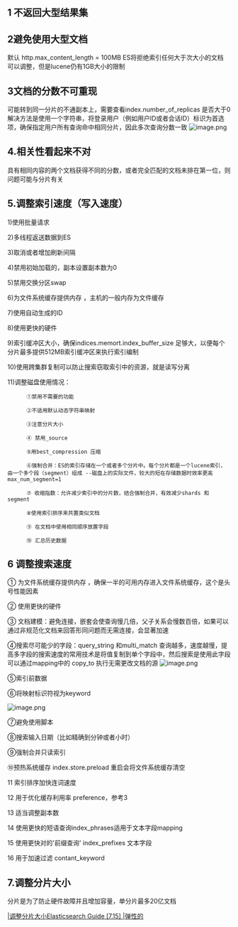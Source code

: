 ## 1 不返回大型结果集
## 2避免使用大型文档
   默认 http.max_content_length = 100MB   ES将拒绝索引任何大于次大小的文档
     可以调整，但是lucene仍有1GB大小的限制
## 3文档的分数不可重现
   可能转到同一分片的不通副本上，需要查看index.number_of_replicas 是否大于0
     解决方法是使用一个字符串，将登录用户（例如用户ID或者会话ID）标识为首选项，确保指定用户所有查询命中相同分片，因此多次查询分数一致
![image.png](https://upload-images.jianshu.io/upload_images/15294843-4eea7bebcb65e6d8.png?imageMogr2/auto-orient/strip%7CimageView2/2/w/1240)
## 4.相关性看起来不对
具有相同内容的两个文档获得不同的分数，或者完全匹配的文档未排在第一位，则问题可能与分片有关
## 5.调整索引速度（写入速度）

   1)使用批量请求 
   
   2)多线程返送数据到ES 
   
   3)取消或者增加刷新间隔 
   
   4)禁用初始加载的，副本设置副本数为0 
   
   5)禁用交换分区swap 
   
   6)为文件系统缓存提供内存 ，主机的一般内存为文件缓存 
   
   7)使用自动生成的ID
   
   8)使用更快的硬件
   
   9)索引缓冲区大小，确保indices.memort.index_buffer_size 足够大，以便每个分片最多提供512MB索引缓冲区来执行索引编制
   
   10)使用跨集群复制可以防止搜索窃取索引中的资源，就是读写分离
    
   11)调整磁盘使用情况：
    
          ①禁用不需要的功能
          
          ②不适用默认动态字符串映射
          
          ③注意分片大小
          
          ④ 禁用_source
          
          ⑤用best_compression 压缩
          
          ⑥强制合并：ES的索引存储在一个或者多个分片中。每个分片都是一个lucene索引，由一个多个段（segment）组成 --磁盘上的实际文件，较大的短在存储数据时效率更高  max_num_segment=1
          
          ⑦ 收缩指数：允许减少索引中的分片数，结合强制合并，有效减少shards 和segment
         
          ⑧使用索引排序来共置类似文档
        
          ⑨ 在文档中使用相同顺序放置字段
        
          ⑩ 汇总历史数据
        
## 6 调整搜索速度
   ① 为文件系统缓存提供内存 ，确保一半的可用内存进入文件系统缓存，这个是头号性能因素
   
   ② 使用更快的硬件
   
   ③ 文档建模：避免连接，嵌套会使查询慢几倍，父子关系会慢数百倍，如果可以通过非规范化文档来回答形同问题而无需连接，会显著加速
   
   ④搜索尽可能少的字段：query_string 和multi_match 查询越多，速度越慢，提高多字段的搜索速度的常用技术是将值复制到单个字段中，然后搜索是使用此字段  可以通过mapping中的 copy_to 执行无需更改文档的源
 ![image.png](https://upload-images.jianshu.io/upload_images/15294843-68d5cf9d24ac52c7.png?imageMogr2/auto-orient/strip%7CimageView2/2/w/1240)
 
   ⑤索引前数据
   
   ⑥将映射标识符视为keyword
   
![image.png](https://upload-images.jianshu.io/upload_images/15294843-a1dbe52f1bdb00bc.png?imageMogr2/auto-orient/strip%7CimageView2/2/w/1240)

   ⑦避免使用脚本
   
   ⑧搜索输入日期（比如精确到分钟或者小时）
   
   
   ⑨强制合并只读索引
   
   ⑩预热系统缓存 index.store.preload  重启会将文件系统缓存清空
   
   11 索引排序加快连词速度
   
   12 用于优化缓存利用率 preference，参考3
   
   13 适当调整副本数
   
   14  使用更快的短语查询index_phrases适用于文本字段mapping
   
   15 使用更快对的'前缀查询'  index_prefixes 文本字段
   
   16 用于加速过滤 contant_keyword
   
## 7.调整分片大小
分片是为了防止硬件故障并且增加容量，单分片最多20亿文档

[|调整分片大小Elasticsearch Guide [7.15] |弹性的](https://www.elastic.co/guide/en/elasticsearch/reference/7.15/size-your-shards.html)
